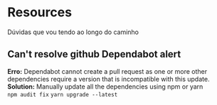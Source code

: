 # Resources

Dúvidas que vou tendo ao longo do caminho

## Can't resolve github Dependabot alert
**Erro:** Dependabot cannot create a pull request as one or more other dependencies require a version that is incompatible with this update.
**Solution:** Manually update all the dependencies using npm or yarn  
  `npm audit fix`
  `yarn upgrade --latest`
  
